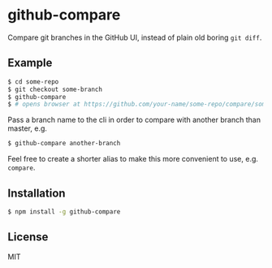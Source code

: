 
# github-compare

  Compare git branches in the GitHub UI, instead of plain old boring `git diff`.

## Example

```bash
$ cd some-repo
$ git checkout some-branch
$ github-compare
$ # opens browser at https://github.com/your-name/some-repo/compare/some-branch...master
```

  Pass a branch name to the cli in order to compare with another branch than master, e.g.

```bash
$ github-compare another-branch
```

  Feel free to create a shorter alias to make this more convenient to use, e.g. `compare`.

## Installation

```bash
$ npm install -g github-compare
```

## License

  MIT

